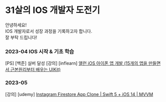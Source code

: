 # 31살의 IOS 개발자 도전기

안녕하세요!\
IOS 개발자로서 성장 과정을 기록하고자 합니다.\
잘 부탁 드립니다!

### 2023-04 IOS 시작 & 기초 학습
[PS] [백준] 실버 달성
[강의] [inflearn] [앨런 iOS 아이폰 앱 개발 (15개의 앱을 만들면서 근본원리부터 배우는 UIKit)](https://www.inflearn.com/course/ios-uikit-15apps/dashboard)

### 2023-05
[강의] [udemy] [Instagram Firestore App Clone | Swift 5 + iOS 14 | MVVM](https://www.udemy.com/course/instagram-firestore-app-clone-swift-5-ios-14-mvvm/)
